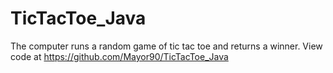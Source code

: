# TicTacToe_Java
The computer runs a random game of tic tac toe and returns a winner.
View code at https://github.com/Mayor90/TicTacToe_Java
